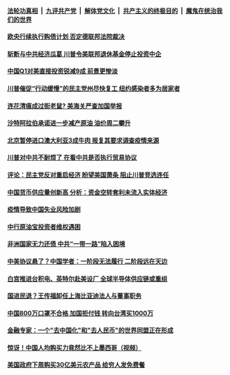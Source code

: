####  [法轮功真相](../../../../basic/blob/master/README.md?t=05130131) &nbsp;|&nbsp; [九评共产党](../../../../9ping.md/blob/master/README.md?t=05130131) &nbsp;|&nbsp; [解体党文化](../../../../jtdwh.md/blob/master/README.md?t=05130131)  &nbsp;|&nbsp; [共产主义的终极目的](../../../../gczydzjmd.md/blob/master/README.md?t=05130131) &nbsp;|&nbsp; [魔鬼在统治我们的世界](../../../../mgztzwmdsj.md/blob/master/README.md?t=05130131) 

#### [欧央行续执行购债计划  否定德联邦法院裁决](../pages/soh7/377899.md?t=05130131) 
#### [斩断与中共经济瓜葛 川普令美联邦退休基金停止投资中企](../pages/soh7/377926.md?t=05130131) 
#### [中国Q1对美直接投资锐减9成 前景更惨淡](../pages/soh7/377749.md?t=05130131) 
#### [川普催促“行动缓慢”的民主党州尽快复工  纽约感染者多为居家者](../pages/soh7/377587.md?t=05130131) 
#### [连花清瘟成过街老鼠? 美海关严查加国举报](../pages/soh7/377665.md?t=05130131) 
#### [沙特阿拉伯承诺进一步减产原油 油价周二攀升](../pages/soh7/377701.md?t=05130131) 
#### [北京暂停进口澳大利亚3成牛肉 报复其要求调查疫情来源](../pages/soh7/377716.md?t=05130131) 
#### [川普对中共不耐烦了 在看中共是否执行贸易协议](../pages/soh7/377647.md?t=05130131) 
#### [评论：民主党反对重启经济 盼望美国萧条 阻止川普竞选连任](../pages/soh7/377593.md?t=05130131) 
#### [中国货币供应量创新高 分析：资金空转套利未流入实体经济](../pages/soh7/377524.md?t=05130131) 
#### [疫情导致中国失业风险加剧](../pages/soh7/377533.md?t=05130131) 
#### [中行原油宝投资者维权遇困](../pages/soh7/377551.md?t=05130131) 
#### [非洲国家无力还债 中共“一带一路”陷入困境](../pages/soh7/377539.md?t=05130131) 
#### [中美协议悬了？中国学者：一阶段无法履行 二阶段远在天边](../pages/soh7/376699.md?t=05130131) 
#### [白宫推进台积电、英特尔赴美设厂 全球半导体供应链或重组](../pages/soh7/377308.md?t=05130131) 
#### [国进民退？王传福卸任上海比亚迪法人与董事职务 ](../pages/soh7/377323.md?t=05130131) 
#### [中国800万口罩不合格 加国拒付钱 转向台湾买1000万](../pages/soh7/377287.md?t=05130131) 
#### [金融专家：一个"去中国化"和"去人民币"的世界同盟正在形成](../pages/soh7/377176.md?t=05130131) 
#### [惊讶！中国人均购买力竟然比不上墨西哥（视频）](../pages/soh7/377152.md?t=05130131) 
#### [美国政府下周购买30亿美元农产品 给穷人发免费餐](../pages/soh7/377032.md?t=05130131) 
